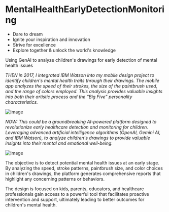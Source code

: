 # MentalHealthEarlyDetectionMonitoring

- Dare to dream
- Ignite your inspiration and innovation
- Strive for excellence
- Explore together & unlock the world's knowledge

Using GenAI to analyze children's drawings for early detection of mental health issues

_THEN in 2017, I integrated IBM Watson into my mobile design project to identify children's mental health traits through their drawings. The mobile app analyzes the speed of their strokes, the size of the paintbrush used, and the range of colors employed. This analysis provides valuable insights into both their artistic process and the “Big Five” personality characteristics._ 

![image](https://github.com/ubc-tuehoang/MentalHealthEarlyDetectionMonitoring/assets/86985864/1f1eb81d-ee51-4f9b-909a-e5fc99b7262d)

_NOW: This could be a groundbreaking AI-powered platform designed to revolutionize early healthcare detection and monitoring for children. Leveraging advanced artificial intelligence algorithms (OpenAI, Gemini AI, and IBM Watson), to analyze children's drawings to provide valuable insights into their mental and emotional well-being._

![image](https://github.com/ubc-tuehoang/MentalHealthEarlyDetectionMonitoring/assets/86985864/b74bf5b0-c269-4807-8060-297bba193ef8)

The objective is to detect potential mental health issues at an early stage. By analyzing the speed, stroke patterns, paintbrush size, and color choices in children's drawings, the platform generates comprehensive reports that highlight any concerning patterns or behaviors.

The design is focused on kids, parents, educators, and healthcare professionals gain access to a powerful tool that facilitates proactive intervention and support, ultimately leading to better outcomes for children's mental health.

